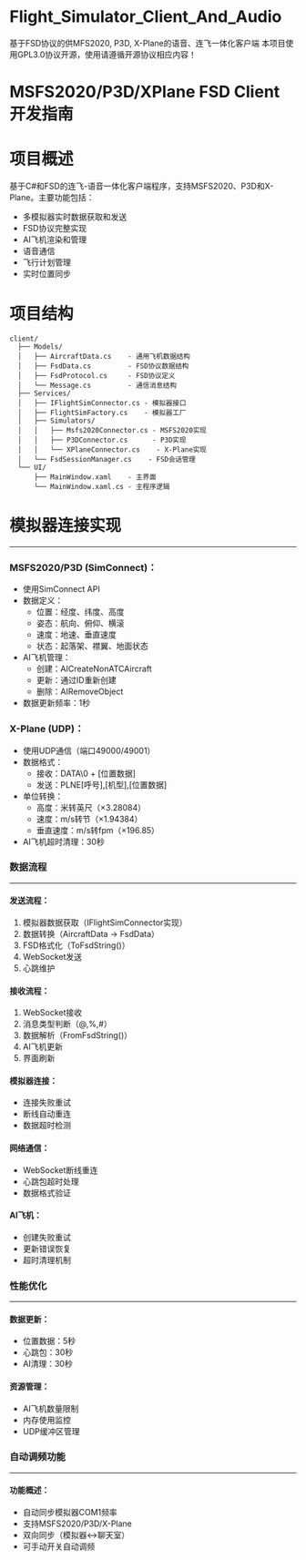 # Flight_Simulator_Client_And_Audio
基于FSD协议的供MFS2020, P3D, X-Plane的语音、连飞一体化客户端
本项目使用GPL3.0协议开源，使用请遵循开源协议相应内容！

MSFS2020/P3D/XPlane FSD Client 开发指南
=====================================

# 项目概述
基于C#和FSD的连飞-语音一体化客户端程序，支持MSFS2020、P3D和X-Plane。主要功能包括：
- 多模拟器实时数据获取和发送
- FSD协议完整实现
- AI飞机渲染和管理
- 语音通信
- 飞行计划管理
- 实时位置同步

# 项目结构
```
client/
  ├── Models/
  │   ├── AircraftData.cs    - 通用飞机数据结构
  │   ├── FsdData.cs         - FSD协议数据结构
  │   ├── FsdProtocol.cs     - FSD协议定义
  │   └── Message.cs         - 通信消息结构
  ├── Services/
  │   ├── IFlightSimConnector.cs - 模拟器接口
  │   ├── FlightSimFactory.cs    - 模拟器工厂
  │   ├── Simulators/
  │   │   ├── Msfs2020Connector.cs - MSFS2020实现
  │   │   ├── P3DConnector.cs      - P3D实现
  │   │   └── XPlaneConnector.cs    - X-Plane实现
  │   └── FsdSessionManager.cs    - FSD会话管理
  └── UI/
      ├── MainWindow.xaml    - 主界面
      └── MainWindow.xaml.cs - 主程序逻辑
```

# 模拟器连接实现
----------------
### MSFS2020/P3D (SimConnect)：
- 使用SimConnect API
- 数据定义：
  * 位置：经度、纬度、高度
  * 姿态：航向、俯仰、横滚
  * 速度：地速、垂直速度
  * 状态：起落架、襟翼、地面状态
- AI飞机管理：
  * 创建：AICreateNonATCAircraft
  * 更新：通过ID重新创建
  * 删除：AIRemoveObject
- 数据更新频率：1秒

### X-Plane (UDP)：
- 使用UDP通信（端口49000/49001）
- 数据格式：
  * 接收：DATA\0 + [位置数据]
  * 发送：PLNE[呼号],[机型],[位置数据]
- 单位转换：
  * 高度：米转英尺（×3.28084）
  * 速度：m/s转节（×1.94384）
  * 垂直速度：m/s转fpm（×196.85）
- AI飞机超时清理：30秒

### 数据流程
-----------
#### 发送流程：
1. 模拟器数据获取（IFlightSimConnector实现）
2. 数据转换（AircraftData -> FsdData）
3. FSD格式化（ToFsdString()）
4. WebSocket发送
5. 心跳维护

#### 接收流程：
1. WebSocket接收
2. 消息类型判断（@,%,#）
3. 数据解析（FromFsdString()）
4. AI飞机更新
5. 界面刷新

#### 模拟器连接：
- 连接失败重试
- 断线自动重连
- 数据超时检测

#### 网络通信：
- WebSocket断线重连
- 心跳包超时处理
- 数据格式验证

#### AI飞机：
- 创建失败重试
- 更新错误恢复
- 超时清理机制

### 性能优化
-----------
#### 数据更新：
- 位置数据：5秒
- 心跳包：30秒
- AI清理：30秒

#### 资源管理：
- AI飞机数量限制
- 内存使用监控
- UDP缓冲区管理

### 自动调频功能
--------------
#### 功能概述：
- 自动同步模拟器COM1频率
- 支持MSFS2020/P3D/X-Plane
- 双向同步（模拟器<->聊天室）
- 可手动开关自动调频
